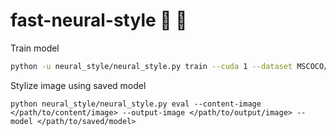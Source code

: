 # fast-neural-style :city_sunrise: :rocket:

Train model

```bash
python -u neural_style/neural_style.py train --cuda 1 --dataset MSCOCO/ --vgg-model vgg-model/ --save-model-dir saved-models/
```

Stylize image using saved model

```
python neural_style/neural_style.py eval --content-image </path/to/content/image> --output-image </path/to/output/image> --model </path/to/saved/model>
```
